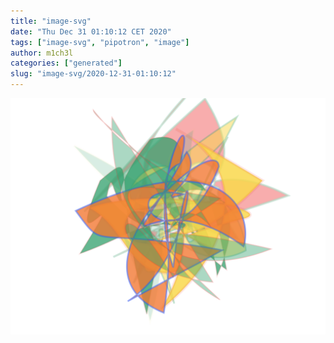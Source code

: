 ```yaml
---
title: "image-svg"
date: "Thu Dec 31 01:10:12 CET 2020"
tags: ["image-svg", "pipotron", "image"]
author: m1ch3l
categories: ["generated"]
slug: "image-svg/2020-12-31-01:10:12"
---
```


![](image.svg)
